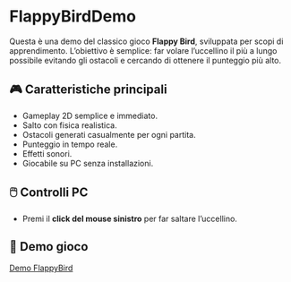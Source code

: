# FlappyBirdDemo

Questa è una demo del classico gioco **Flappy Bird**, sviluppata per scopi di apprendimento. L’obiettivo è 
semplice: far volare l’uccellino il più a lungo possibile evitando gli ostacoli e cercando di ottenere il
punteggio più alto.

## 🎮 Caratteristiche principali

- Gameplay 2D semplice e immediato.  
- Salto con fisica realistica.  
- Ostacoli generati casualmente per ogni partita.  
- Punteggio in tempo reale.  
- Effetti sonori.  
- Giocabile su PC senza installazioni.  

## 🖱️ Controlli PC

- Premi il **click del mouse sinistro** per far saltare l’uccellino.  

## 🎯 Demo gioco
[Demo FlappyBird](https://fanzio.github.io/FlappyBirdDemo/)
